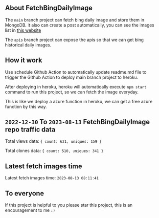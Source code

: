 ## About FetchBingDailyImage

The `main` branch project can fetch bing daily image and store them in MongoDB.
It also can create a post automatically, you can see the images list in [this website](https://oursalbum.netlify.app)

The `apis` branch project can expose the apis so that we can get bing historical daily images.

## How it work

Use schedule Github Action to automatically update readme.md file to trigger the Github Action to deploy main branch project to heroku.

After deploying in heroku, heroku will automatically execute `npm start` command to run this project, so we can fetch the image everyday.

This is like we deploy a azure function in heroku, we can get a free azure function by this way.

## `2022-12-30` To `2023-08-13` FetchBingDailyImage repo traffic data

Total views data: `{ count: 621, uniques: 159 }`

Total clones data: `{ count: 510, uniques: 341 }`

## Latest fetch images time

Latest fetch images time: `2023-08-13 08:11:41`

## To everyone

If this project is helpful to you please star this project, this is an encouragement to me `:)`




